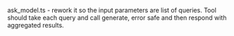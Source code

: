 ask_model.ts - rework it so the input parameters are list of queries. Tool should take each query and call generate, error safe and then respond with aggregated results.
